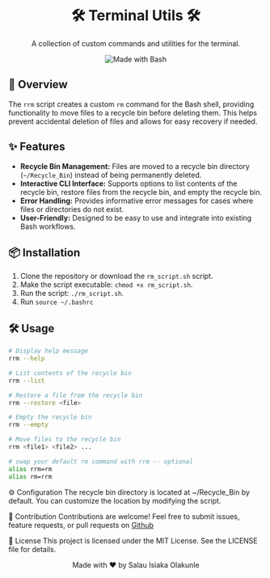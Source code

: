 <div align="center">
  <h1>🛠️ Terminal Utils 🛠️</h1>
  <p>A collection of custom commands and utilities for the terminal.</p>
  <img src="https://img.shields.io/badge/Made%20with-Bash-1f425f.svg" alt="Made with Bash">
</div>

## 🚀 Overview

The `rrm` script creates a custom `rm` command for the Bash shell, providing functionality to move files to a recycle bin before deleting them. This helps prevent accidental deletion of files and allows for easy recovery if needed.

## ✨ Features

- **Recycle Bin Management:** Files are moved to a recycle bin directory (`~/Recycle_Bin`) instead of being permanently deleted.
- **Interactive CLI Interface:** Supports options to list contents of the recycle bin, restore files from the recycle bin, and empty the recycle bin.
- **Error Handling:** Provides informative error messages for cases where files or directories do not exist.
- **User-Friendly:** Designed to be easy to use and integrate into existing Bash workflows.

## 📦 Installation

1. Clone the repository or download the `rm_script.sh` script.
2. Make the script executable: `chmod +x rm_script.sh`.
3. Run the script: `./rm_script.sh`.
4. Run `source ~/.bashrc`

## 🛠️ Usage

```bash
# Display help message
rrm --help

# List contents of the recycle bin
rrm --list

# Restore a file from the recycle bin
rrm --restore <file>

# Empty the recycle bin
rrm --empty

# Move files to the recycle bin
rrm <file1> <file2> ...

# swap your default rm command with rrm -- optional
alias rrm=rm
alias rm=rrm
```
⚙️ Configuration
The recycle bin directory is located at ~/Recycle_Bin by default. You can customize the location by modifying the script.

🤝 Contribution
Contributions are welcome! Feel free to submit issues, feature requests, or pull requests on <a href="https://github.com/Olakunle64/Terminal-utils">Github</a>

📝 License
This project is licensed under the MIT License. See the LICENSE file for details.

<div align="center">
  Made with ❤️ by Salau Isiaka Olakunle
</div>

